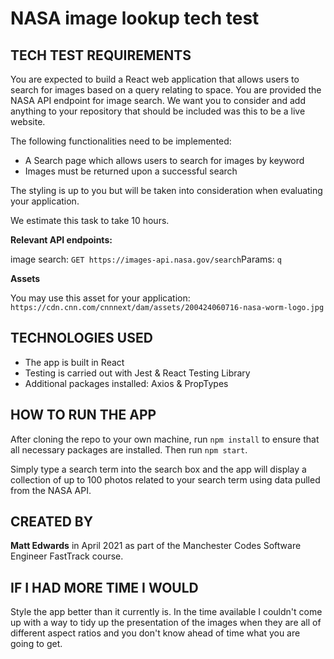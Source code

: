 # NASA image lookup tech test

## TECH TEST REQUIREMENTS

You are expected to build a React web application that allows users to search for images based on a query relating to space. You are provided the NASA API endpoint for image search.
We want you to consider and add anything to your repository that should be included was this to be a live website.

The following functionalities need to be implemented:
* A Search page which allows users to search for images by keyword
* Images must be returned upon a successful search

The styling is up to you but will be taken into consideration when evaluating your application.

We estimate this task to take ​​10 hours​​.


**Relevant API endpoints:**

image search:
`GET​​ ​​https://images-api.nasa.gov/search` ​Params: `​​q`

**Assets**

You may use this asset for your application: `https://cdn.cnn.com/cnnnext/dam/assets/200424060716-nasa-worm-logo.jpg`


## TECHNOLOGIES USED

* The app is built in React
* Testing is carried out with Jest & React Testing Library
* Additional packages installed: Axios & PropTypes


## HOW TO RUN THE APP

After cloning the repo to your own machine, run `npm install` to ensure that all necessary packages are installed.
Then run `npm start`.

Simply type a search term into the search box and the app will display a collection of up to 100 photos related to your search term using data pulled from the NASA API.

## CREATED BY

**Matt Edwards** in April 2021 as part of the Manchester Codes Software Engineer FastTrack course.

## IF I HAD MORE TIME I WOULD
Style the app better than it currently is. In the time available I couldn't come up with a way to tidy up the presentation of the images when they are all of different aspect ratios and you don't know ahead of time what you are going to get.